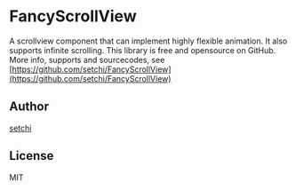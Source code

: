 # FancyScrollView

A scrollview component that can implement highly flexible animation.
It also supports infinite scrolling.
This library is free and opensource on GitHub. More info, supports and sourcecodes, see [https://github.com/setchi/FancyScrollView](https://github.com/setchi/FancyScrollView)

## Author
[setchi](https://github.com/setchi)

## License
MIT
